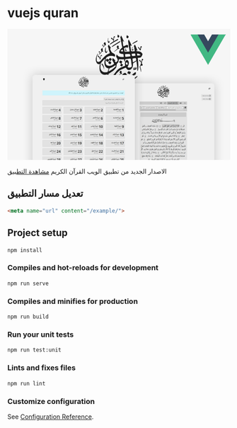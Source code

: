 # vuejs quran

<img src="./src/assets/test.png" alt="vue js quran web">

الاصدار الجديد من تطبيق الويب القرآن الكريم
[مشاهدة التطبيق](https://vuejs-quran.web.app/)

## تعديل مسار التطبيق
```html
<meta name="url" content="/example/">
```

## Project setup
```
npm install
```

### Compiles and hot-reloads for development
```
npm run serve
```

### Compiles and minifies for production
```
npm run build
```

### Run your unit tests
```
npm run test:unit
```

### Lints and fixes files
```
npm run lint
```

### Customize configuration
See [Configuration Reference](https://cli.vuejs.org/config/).
